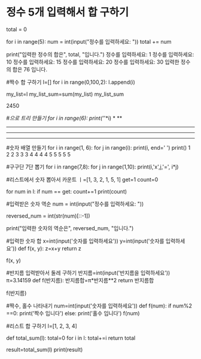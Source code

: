 
# 정수 5개 입력해서 합 구하기
total = 0

for i in range(5):
    num = int(input("정수를 입력하세요: "))
    total += num

print("입력한 정수의 합은", total, "입니다.")
정수를 입력하세요: 1
정수를 입력하세요: 10
정수를 입력하세요: 15
정수를 입력하세요: 20
정수를 입력하세요: 30
입력한 정수의 합은 76 입니다.

#짝수 합 구하기
l=[]
for i in range(0,100,2):
    l.append(i)

my_list=l
my_list_sum=sum(my_list)
my_list_sum

2450

#*으로 트리 만들기
for i in range(6):
    print('*'*i)
*
**
***
****
*****

#숫자 배열 만들기
for i in range(1, 6):
    for j in range(i):
        print(i, end=' ')
    print()
1 
2 2 
3 3 3 
4 4 4 4 
5 5 5 5 5 

#구구단 7단 뽑기
for i in range(7,8):
    for j in range(1,10):
        print(i,'x',j,'=', i*j)

#리스트에서 숫자 뽑아서 카운트
ㅣ=[1, 3, 2, 1, 5, 1]
get=1
count=0

for num in l:
    if num == get:
        count+=1
print(count)

#입력받은 숫자 역순
num = int(input("정수를 입력하세요: "))

reversed_num = int(str(num)[::-1])

print("입력한 숫자의 역순은", reversed_num, "입니다.")

#입력한 숫자 합
x=int(input('숫자를 입력하세요'))
y=int(input('숫자를 입력하세요'))
def f(x, y):
    z=x+y
    return z

f(x, y)

#반지름 입력받아서 둘레 구하기
반지름=int(input('반지름을 입력하세요'))
π=3.14159
def f(반지름):
    반지름합=π*반지름**2
    return 반지름합

f(반지름)

#짝수, 홀수 나타내기
num=int(input('숫자를 입력하세요'))
def f(num):
    if num%2 ==0:
        print('짝수 입니다')
    else: print('홀수 입니다')
f(num)

#리스트 합 구하기
l=[1, 2, 3, 4]

def total_sum(l):
    total=0
    for i in l:
        total+=i
    return total

result=total_sum(l)
print(result)
